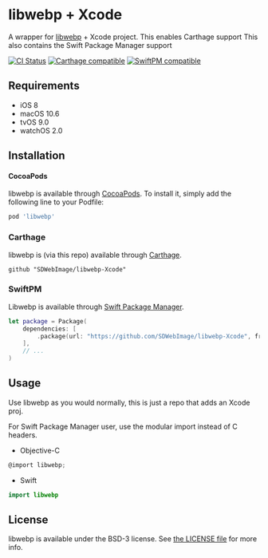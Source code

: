 # libwebp + Xcode

A wrapper for [libwebp](https://github.com/webmproject/libwebp) + Xcode project.
This enables Carthage support
This also contains the Swift Package Manager support

[![CI Status](http://img.shields.io/travis/SDWebImage/libwebp-Xcode.svg?style=flat)](https://travis-ci.org/SDWebImage/libwebp-Xcode)
[![Carthage compatible](https://img.shields.io/badge/Carthage-compatible-4BC51D.svg?style=flat)](https://github.com/SDWebImage/libwebp-Xcode)
[![SwiftPM compatible](https://img.shields.io/badge/SwiftPM-compatible-brightgreen.svg)](https://swift.org/package-manager/)

## Requirements

+ iOS 8
+ macOS 10.6
+ tvOS 9.0
+ watchOS 2.0

## Installation

#### CocoaPods

libwebp is available through [CocoaPods](http://cocoapods.org). To install it, simply add the following line to your Podfile:

```ruby
pod 'libwebp'
```

### Carthage

libwebp is (via this repo) available through [Carthage](https://github.com/Carthage/Carthage).

```
github "SDWebImage/libwebp-Xcode"
```

### SwiftPM

Libwebp is available through [Swift Package Manager](https://img.shields.io/badge/SwiftPM-compatible-brightgreen.svg).

```swift
let package = Package(
    dependencies: [
        .package(url: "https://github.com/SDWebImage/libwebp-Xcode", from: "1.1.0")
    ],
    // ...
)
```

## Usage

Use libwebp as you would normally, this is just a repo that adds an Xcode proj.

For Swift Package Manager user, use the modular import instead of C headers.

+ Objective-C

```objective-c
@import libwebp;
```

+ Swift

```swift
import libwebp
```

## License

libwebp is available under the BSD-3 license. See [the LICENSE file](https://github.com/webmproject/libwebp/blob/master/COPYING) for more info.


